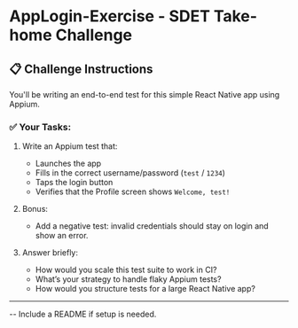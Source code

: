 # AppLogin-Exercise - SDET Take-home Challenge

## 📋 Challenge Instructions

You'll be writing an end-to-end test for this simple React Native app using Appium.

### ✅ Your Tasks:
1. Write an Appium test that:
   - Launches the app
   - Fills in the correct username/password (`test` / `1234`)
   - Taps the login button
   - Verifies that the Profile screen shows `Welcome, test!`

2. Bonus:
   - Add a negative test: invalid credentials should stay on login and show an error.

3. Answer briefly:
   - How would you scale this test suite to work in CI?
   - What’s your strategy to handle flaky Appium tests?
   - How would you structure tests for a large React Native app?

---

-- Include a README if setup is needed.
